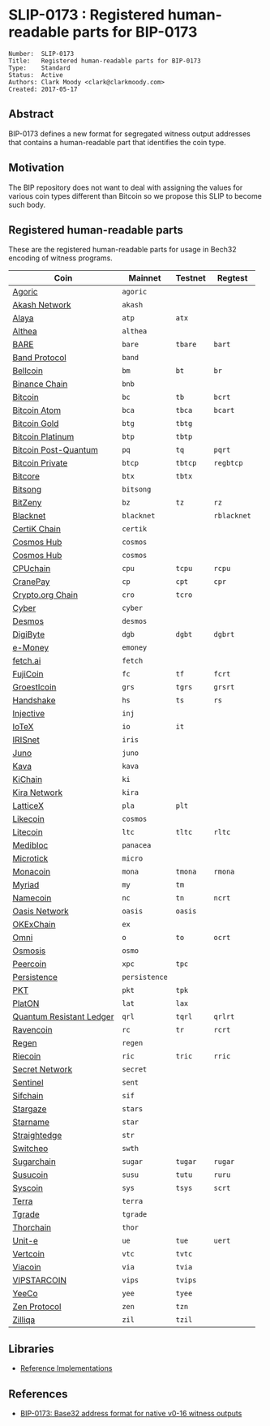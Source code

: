 # SLIP-0173 : Registered human-readable parts for BIP-0173

```
Number:  SLIP-0173
Title:   Registered human-readable parts for BIP-0173
Type:    Standard
Status:  Active
Authors: Clark Moody <clark@clarkmoody.com>
Created: 2017-05-17
```

## Abstract

BIP-0173 defines a new format for segregated witness output addresses that contains a human-readable part that identifies the coin type.

## Motivation

The BIP repository does not want to deal with assigning the values for various coin types different than Bitcoin so we propose this SLIP to become such body.

## Registered human-readable parts

These are the registered human-readable parts for usage in Bech32 encoding of witness programs.

| Coin                                              | Mainnet       | Testnet | Regtest     |
| ------------------------------------------------- | ------------- | ------- | ----------- |
| [Agoric](https://agoric.com/)                     | `agoric`      |         |             |
| [Akash Network](https://akash.network/)           | `akash`       |         |             |
| [Alaya](https://alaya.network/)                   | `atp`         | `atx`   |             |
| [Althea](https://althea.net/)                     | `althea`      |         |             |
| [BARE](https://bare.network)                      | `bare`        | `tbare` | `bart`      |
| [Band Protocol](https://bandprotocol.com/)        | `band`        |         |             |
| [Bellcoin](https://bellcoin.web4u.jp/)            | `bm`          | `bt`    | `br`        |
| [Binance Chain](https://docs.binance.org/)        | `bnb`         |         |             |
| [Bitcoin](https://bitcoin.org/)                   | `bc`          | `tb`    | `bcrt`      |
| [Bitcoin Atom](https://bitcoinatom.io/)           | `bca`         | `tbca`  | `bcart`     |
| [Bitcoin Gold](https://bitcoingold.org/)          | `btg`         | `tbtg`  |             |
| [Bitcoin Platinum](https://btcplt.org/)           | `btp`         | `tbtp`  |             |
| [Bitcoin Post-Quantum](https://bitcoinpq.org/)    | `pq`          | `tq`    | `pqrt`      |
| [Bitcoin Private](https://btcprivate.org/)        | `btcp`        | `tbtcp` | `regbtcp`   |
| [Bitcore](https://bitcore.cc/)                    | `btx`         | `tbtx`  |             |
| [Bitsong](https://bitsong.io/)                    | `bitsong`     |         |             |
| [BitZeny](https://bitzeny.tech/)                  | `bz`          | `tz`    | `rz`        |
| [Blacknet](https://blacknet.ninja/)               | `blacknet`    |         | `rblacknet` |
| [CertiK Chain](https://www.certik.org/technology) | `certik`      |         |             |
| [Cosmos Hub](https://cosmos.network/)             | `cosmos`      |         |             |
| [Cosmos Hub](https://cosmos.network/)             | `cosmos`      |         |             |
| [CPUchain](https://cpuchain.org)                  | `cpu`         | `tcpu`  | `rcpu`      |
| [CranePay](https://cranepay.io/)                  | `cp`          | `cpt`   | `cpr`       |
| [Crypto.org Chain](https://crypto.org)            | `cro`         | `tcro`  |             |
| [Cyber](https://cybercongress.ai/)                | `cyber`       |         |             |
| [Desmos](https://www.desmos.network/)             | `desmos`      |         |             |
| [DigiByte](https://www.digibyte.io/)              | `dgb`         | `dgbt`  | `dgbrt`     |
| [e-Money](https://www.e-money.com/)               | `emoney`      |         |             |
| [fetch.ai](https://fetch.ai/)                     | `fetch`       |         |             |
| [FujiCoin](http://www.fujicoin.org/)              | `fc`          | `tf`    | `fcrt`      |
| [Groestlcoin](https://groestlcoin.org/)           | `grs`         | `tgrs`  | `grsrt`     |
| [Handshake](https://handshake.org/)               | `hs`          | `ts`    | `rs`        |
| [Injective](https://injectiveprotocol.com/)       | `inj`         |         |             |
| [IoTeX](https://www.iotex.io/)                    | `io`          | `it`    |             |
| [IRISnet](https://irisnet.org/)                   | `iris`        |         |             |
| [Juno](https://junochain.com/)                    | `juno`        |         |             |
| [Kava](https://www.kava.io/)                      | `kava`        |         |             |
| [KiChain](https://foundation.ki/)                 | `ki`          |         |             |
| [Kira Network](https://kira.network/)             | `kira`        |         |             |
| [LatticeX](https://latticex.foundation/)          | `pla`         | `plt`   |             |
| [Likecoin](https://like.co/)                      | `cosmos`      |         |             |
| [Litecoin](https://litecoin.org/)                 | `ltc`         | `tltc`  | `rltc`      |
| [Medibloc](https://medibloc.com/en/)              | `panacea`     |         |             |
| [Microtick](https://microtick.com/)               | `micro`       |         |             |
| [Monacoin](https://monacoin.org/)                 | `mona`        | `tmona` | `rmona`     |
| [Myriad](https://myriadcoin.org/)                 | `my`          | `tm`    |             |
| [Namecoin](https://www.namecoin.org/)             | `nc`          | `tn`    | `ncrt`      |
| [Oasis Network](https://oasisprotocol.org/)       | `oasis`       | `oasis` |             |
| [OKExChain](https://www.okex.com/okexchain)       | `ex`          |         |             |
| [Omni](https://www.omnilayer.org)                 | `o`           | `to`    | `ocrt`      |
| [Osmosis](https://osmosis.zone)                   | `osmo`        |         |             |
| [Peercoin](https://www.peercoin.net)              | `xpc`         | `tpc`   |             |
| [Persistence](https://persistence.one/)           | `persistence` |         |             |
| [PKT](https://github.com/pkt-cash/pktd)           | `pkt`         | `tpk`   |             |
| [PlatON](https://platon.network/)                 | `lat`         | `lax`   |             |
| [Quantum Resistant Ledger](https://theqrl.org)    | `qrl`         | `tqrl`  | `qrlrt`     |
| [Ravencoin](https://ravencoin.org/)               | `rc`          | `tr`    | `rcrt`      |
| [Regen](https://www.regen.network/)               | `regen`       |         |             |
| [Riecoin](https://riecoin.dev/)                   | `ric`         | `tric`  | `rric`      |
| [Secret Network](https://scrt.network/)           | `secret`      |         |             |
| [Sentinel](https://sentinel.co/)                  | `sent`        |         |             |
| [Sifchain](https://sifchain.finance/)             | `sif`         |         |             |
| [Stargaze](https://stargaze.zone/)                | `stars`       |         |             |
| [Starname](https://www.starname.me/)              | `star`        |         |             |
| [Straightedge](http://straighted.ge/)             | `str`         |         |             |
| [Switcheo](https://www.switcheo.com/)             | `swth`        |         |             |
| [Sugarchain](https://sugarchain.org/)             | `sugar`       | `tugar` | `rugar`     |
| [Susucoin](https://www.susukino.com/)             | `susu`        | `tutu`  | `ruru`      |
| [Syscoin](https://syscoin.org/)                   | `sys`         | `tsys`  | `scrt`      |
| [Terra](https://terra.money/)                     | `terra`       |         |             |
| [Tgrade](https://tgrade.finance/)                 | `tgrade`      |         |             |
| [Thorchain](https://thorchain.org/)               | `thor`        |         |             |
| [Unit-e](https://dtr.org/unit-e/)                 | `ue`          | `tue`   | `uert`      |
| [Vertcoin](https://vertcoin.org/)                 | `vtc`         | `tvtc`  |             |
| [Viacoin](https://viacoin.org/)                   | `via`         | `tvia`  |             |
| [VIPSTARCOIN](https://www.vipstarcoin.jp/)        | `vips`        | `tvips` |             |
| [YeeCo](https://www.yeeco.io/)                    | `yee`         | `tyee`  |             |
| [Zen Protocol](https://zenprotocol.com/)          | `zen`         | `tzn`   |             |
| [Zilliqa](https://zilliqa.com/)                   | `zil`         | `tzil`  |             |

## Libraries

* [Reference Implementations](https://github.com/sipa/bech32/tree/master/ref)

## References

* [BIP-0173: Base32 address format for native v0-16 witness outputs](https://github.com/bitcoin/bips/blob/master/bip-0173.mediawiki)
